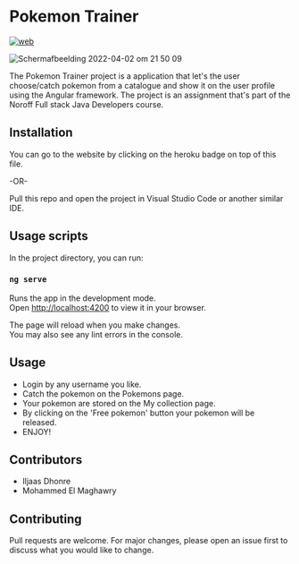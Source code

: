 # Pokemon Trainer

[![web](https://img.shields.io/static/v1?logo=heroku&message=Online&label=Heroku&color=430098)](https://assignment-7-pokemon-trainer.herokuapp.com)

![Schermafbeelding 2022-04-02 om 21 50 09](https://user-images.githubusercontent.com/99182968/161399082-0fbe265c-2ae3-4dc5-bda4-c30083b83025.png)

The Pokemon Trainer project is a application that let's the user choose/catch pokemon from a catalogue and show it on the user profile using the Angular framework. The project is an assignment that's part of the Noroff Full stack Java Developers course.

## Installation

You can go to the website by clicking on the heroku badge on top of this file.

-OR-

Pull this repo and open the project in Visual Studio Code or another similar IDE.

## Usage scripts

In the project directory, you can run:

### `ng serve`

Runs the app in the development mode.\
Open [http://localhost:4200](http://localhost:4200) to view it in your browser.

The page will reload when you make changes.\
You may also see any lint errors in the console.

## Usage

- Login by any username you like.
- Catch the pokemon on the Pokemons page.
- Your pokemon are stored on the My collection page.
- By clicking on the 'Free pokemon' button your pokemon will be released.
- ENJOY!

## Contributors
- Iljaas Dhonre
- Mohammed El Maghawry


## Contributing
Pull requests are welcome. For major changes, please open an issue first to discuss what you would like to change.
